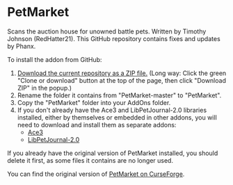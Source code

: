PetMarket
=========

Scans the auction house for unowned battle pets. Written by Timothy Johnson
(RedHatter21). This GitHub repository contains fixes and updates by Phanx.

To install the addon from GitHub:

1. [Download the current repository as a ZIP file.](https://github.com/haste/oUF/archive/master.zip)
   (Long way: Click the green "Clone or download" button at the top of the page,
   then click "Download ZIP" in the popup.)
2. Rename the folder it contains from "PetMarket-master" to "PetMarket".
3. Copy the "PetMarket" folder into your AddOns folder.
4. If you don't already have the Ace3 and LibPetJournal-2.0 libraries installed,
   either by themselves or embedded in other addons, you will need to download
   and install them as separate addons:
   * [Ace3](https://www.wowace.com/addons/ace3/)
   * [LibPetJournal-2.0](https://wow.curseforge.com/addons/libpetjournal-2-0/)

If you already have the original version of PetMarket installed, you should
delete it first, as some files it contains are no longer used.

You can find the original version of [PetMarket on CurseForge](https://wow.curseforge.com/addons/petmarket/).
